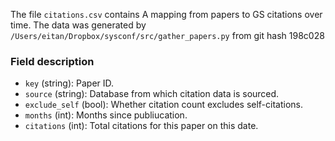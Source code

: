 The file `citations.csv` contains A mapping from papers to GS citations over time.
The data was generated by `/Users/eitan/Dropbox/sysconf/src/gather_papers.py` from git hash 198c028


### Field description

  * `key` (string): Paper ID.
  * `source` (string): Database from which citation data is sourced.
  * `exclude_self` (bool): Whether citation count excludes self-citations.
  * `months` (int): Months since publiucation.
  * `citations` (int): Total citations for this paper on this date.
